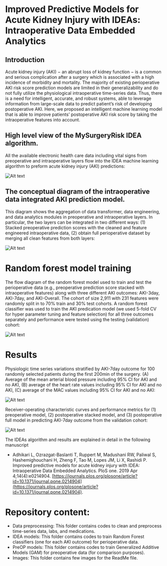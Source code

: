 # Improved Predictive Models for Acute Kidney Injury with IDEAs: Intraoperative Data Embedded Analytics

## Introduction
Acute kidney injury (AKI) − an abrupt loss of kidney function − is a common and serious complication after a surgery which is associated with a high incidence of morbidity and mortality. The majority of existing perioperative AKI risk score prediction models are limited in their generalizability and do not fully utilize the physiological intraoperative time-series data. Thus, there is a need for intelligent, accurate, and robust systems, able to leverage information from large-scale data to predict patient’s risk of developing postoperative AKI. Here, we proposed an intelligent machine learning model that is able to improve patients’ postoperative AKI risk score by taking the intraoperative features into account. 

## High level view of the MySurgeryRisk IDEA algorithm. 

All the available electronic health care data including vital signs from preoperative and intraoperative layers flow into the IDEA machine learning algorithm to preform acute kidney injury (AKI) predictions:

![Alt text](./Images/image0.png?raw=true "High level view of the MySurgeryRisk IDEA algorithm")

## The conceptual diagram of the intraoperative data integrated AKI prediction model. 
This diagram shows the aggregation of data transformer, data engineering, and data analytics modules in preoperative and intraoperative layers. In particular, the two layers can be integrated in two different ways: (1) Stacked preoperative prediction scores with the cleaned and feature engineered intraoperative data, (2) obtain full perioperative dataset by merging all clean features from both layers:

![Alt text](./Images/image1.png?raw=true "The conceptual diagram of the intraoperative data integrated AKI prediction model")

# Random forest model training
The flow diagram of the random forest model used to train and test the perioperative data (e.g., preoperative prediction score stacked with intraoperative features) along with three different AKI outcomes: AKI-3day, AKI-7day, and AKI-Overall. The cohort of size 2,911 with 231 features were randomly split in to 70% train and 30% test cohorts. A random forest classifier was used to train the AKI predication model (we used 5-fold CV for hyper parameter tuning and feature selection) for all three outcomes separately and performance were tested using the testing (validation) cohort:

![Alt text](./Images/image2.png?raw=true "The flow diagram for Random forest model training")

# Results

Physiologic time series variations stratified by AKI-7day outcome for 100 randomly selected patients during the first 200min of the surgery. (A) Average of the mean arterial blood pressure including 95% CI for AKI and no AKI, (B) average of the heart rate values including 95% CI for AKI and no AKI, (C) average of the MAC values including 95% CI for AKI and no AKI: 

![Alt text](./Images/image3.png?raw=true "Physiologic time series variations stratified by AKI-7day outcome")

Receiver-operating characteristic curves and performance metrics for (1) preoperative model, (2) postoperative stacked model, and (3) postoperative full model in predicting AKI-7day outcome from the validation cohort:

![Alt text](./Images/image4.jpg?raw=true "Receiver-operating characteristic curves")

The IDEAs algorithm and results are explained in detail in the following manuscript

* Adhikari L, Ozrazgat-Baslanti T, Ruppert M, Madushani RW, Paliwal S, Hashemighouchani H, Zheng F, Tao M, Lopes JM, Li X, Rashidi P. Improved predictive models for acute kidney injury with IDEA: Intraoperative Data Embedded Analytics. PloS one. 2019 Apr 4;14(4):e0214904. [https://journals.plos.org/plosone/article?id=10.1371/journal.pone.0214904](https://journals.plos.org/plosone/article?id=10.1371/journal.pone.0214904).

# Repository content:

* Data preprocessing: This folder contains codes to clean and preprocess time-series data, labs, and medications. 
* IDEA models: This folder contains codes to train Random Forest classifiers (one for each AKI outcome) for perioperative data.
* PreOP models: This folder contains codes to train Generalized Additive Models (GAM) for preoperative data (for comparison purposes). 
* Images: This folder contains few images for the ReadMe file. 

